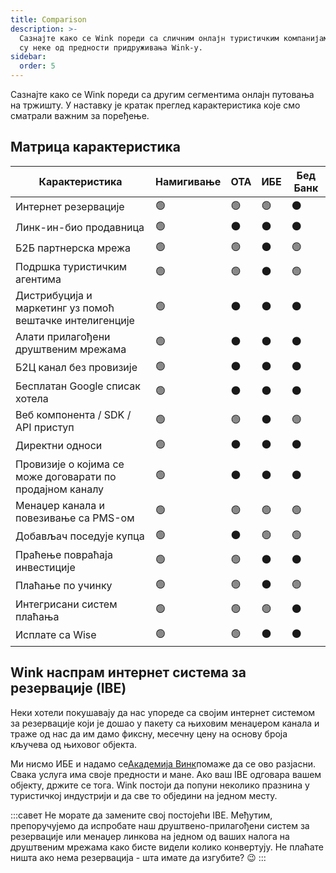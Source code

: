```yaml
---
title: Comparison
description: >-
  Сазнајте како се Wink пореди са сличним онлајн туристичким компанијама и које
  су неке од предности придруживања Wink-у.
sidebar:
  order: 5
---
```

Сазнајте како се Wink пореди са другим сегментима онлајн путовања на тржишту. У наставку је кратак преглед карактеристика које смо сматрали важним за поређење.

## Матрица карактеристика

| Карактеристика | Намигивање | ОТА | ИБЕ | Бед Банк
| ----------------------- | -- | -- | -- | -- |
| Интернет резервације | 🟢 | 🟢 | 🟢 | ⚫️ |
| Линк-ин-био продавница | 🟢 | ⚫️ | ⚫️ | ⚫️ |
| Б2Б партнерска мрежа | 🟢 | 🟢 | ⚫️ | 🟢 |
| Подршка туристичким агентима | 🟢 | 🟢 | ⚫️ | 🟢 |
| Дистрибуција и маркетинг уз помоћ вештачке интелигенције | 🟢 | ⚫️ | ⚫️ | ⚫️ |
| Алати прилагођени друштвеним мрежама | 🟢 | ⚫️ | ⚫️ | ⚫️ |
| Б2Ц канал без провизије | 🟢 | ⚫️ | ⚫️ | ⚫️ |
| Бесплатан Google списак хотела | 🟢 | ⚫️ | ⚫️ | ⚫️ |
| Веб компонента / SDK / API приступ | 🟢 | 🟢 | ⚫️ | 🟢 |
| Директни односи | 🟢 | ⚫️ | ⚫️ | ⚫️ |
| Провизије о којима се може договарати по продајном каналу | 🟢 | ⚫️ | ⚫️ | ⚫️ |
| Менаџер канала и повезивање са PMS-ом | 🟢 | 🟢 | 🟢 | 🟢 |
| Добављач поседује купца | 🟢 | ⚫️ | 🟢 | 🟢 |
| Праћење повраћаја инвестиције | 🟢 | 🟢 | ⚫️ | ⚫️ |
| Плаћање по учинку | 🟢 | 🟢 | ⚫️ | 🟢 |
| Интегрисани систем плаћања | 🟢 | 🟢 | 🟢 | ⚫️ |
| Исплате са Wise | 🟢 | 🟢 | ⚫️ | ⚫️ |

## Wink наспрам интернет система за резервације (IBE)

Неки хотели покушавају да нас упореде са својим интернет системом за резервације који је дошао у пакету са њиховим менаџером канала и траже од нас да им дамо фиксну, месечну цену на основу броја кључева од њиховог објекта.

Ми нисмо ИБЕ и надамо се[Академија Винк](/)помаже да се ово разјасни. Свака услуга има своје предности и мане. Ако ваш IBE одговара вашем објекту, држите се тога.
Wink постоји да попуни неколико празнина у туристичкој индустрији и да све то обједини на једном месту.

:::савет
Не морате да замените свој постојећи IBE. Међутим, препоручујемо да испробате наш друштвено-прилагођени систем за резервације или менаџер линкова на једном од ваших налога на друштвеним мрежама како бисте видели колико конвертују. Не плаћате ништа ако нема резервација - шта имате да изгубите? 😉
:::

